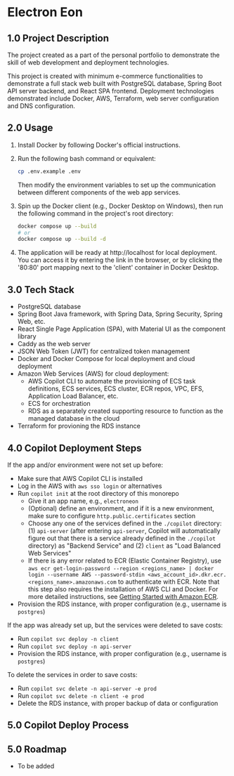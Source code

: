 # Electron Eon

## 1.0 Project Description

The project created as a part of the personal portfolio to demonstrate the skill of web development and deployment technologies.

This project is created with minimum e-commerce functionalities to demonstrate a full stack web built with PostgreSQL database, Spring Boot API server backend, and React SPA frontend. Deployment technologies demonstrated include Docker, AWS, Terraform, web server configuration and DNS configuration.

## 2.0 Usage

1. Install Docker by following Docker's official instructions.

2. Run the following bash command or equivalent:

   ```bash
   cp .env.example .env
   ```

   Then modify the environment variables to set up the communication between different components of the web app services.

3. Spin up the Docker client (e.g., Docker Desktop on Windows), then run the following command in the project's root directory:

   ```bash
   docker compose up --build
   # or
   docker compose up --build -d
   ```

4. The application will be ready at http://localhost for local deployment. You can access it by entering the link in the browser, or by clicking the '80:80' port mapping next to the 'client' container in Docker Desktop.

## 3.0 Tech Stack

- PostgreSQL database
- Spring Boot Java framework, with Spring Data, Spring Security, Spring Web, etc.
- React Single Page Application (SPA), with Material UI as the component library
- Caddy as the web server
- JSON Web Token (JWT) for centralized token management
- Docker and Docker Compose for local deployment and cloud deployment
- Amazon Web Services (AWS) for cloud deployment:
  - AWS Copilot CLI to automate the provisioning of ECS task definitions, ECS services, ECS cluster, ECR repos, VPC, EFS, Application Load Balancer, etc.
  - ECS for orchestration
  - RDS as a separately created supporting resource to function as the managed database in the cloud
- Terraform for provioning the RDS instance

## 4.0 Copilot Deployment Steps

If the app and/or environment were not set up before:

- Make sure that AWS Copilot CLI is installed
- Log in the AWS with `aws sso login` or alternatives
- Run `copilot init` at the root directory of this monorepo
  - Give it an app name, e.g., `electroneon`
  - (Optional) define an environment, and if it is a new environment, make sure to configure `http.public.certificates` section
  - Choose any one of the services defined in the `./copilot` directory: (1) `api-server` (after entering `api-server`, Copilot will automatically figure out that there is a service already defined in the `./copilot` directory) as "Backend Service" and (2) `client` as "Load Balanced Web Services"
  - If there is any error related to ECR (Elastic Container Registry), use `aws ecr get-login-password --region <regions_name> | docker login --username AWS --password-stdin <aws_account_id>.dkr.ecr.<regions_name>.amazonaws.com` to authenticate with ECR. Note that this step also requires the installation of AWS CLI and Docker. For more detailed instructions, see [Getting Started with Amazon ECR](https://docs.aws.amazon.com/AmazonECR/latest/userguide/getting-started-cli.html).
- Provision the RDS instance, with proper configuration (e.g., username is `postgres`)

If the app was already set up, but the services were deleted to save costs:

- Run `copilot svc deploy -n client`
- Run `copilot svc deploy -n api-server`
- Provision the RDS instance, with proper configuration (e.g., username is `postgres`)

To delete the services in order to save costs:

- Run `copilot svc delete -n api-server -e prod`
- Run `copilot svc delete -n client -e prod`
- Delete the RDS instance, with proper backup of data or configuration

## 5.0 Copilot Deploy Process

## 5.0 Roadmap

- To be added
